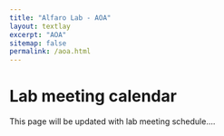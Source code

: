 ```yaml
---
title: "Alfaro Lab - AOA"
layout: textlay
excerpt: "AOA"
sitemap: false
permalink: /aoa.html
---
```


# Lab meeting calendar

This page will be updated with lab meeting schedule....

<!-- 05.09.2017 Aarts

19.09.2017 Allan

17.10.2017 Oosterkamp

31.10.2017 Aarts

14.11.2017 Allan

28.11.2017 Oosterkamp

12.12.2017 Aarts -->



<!-- ## old dates

24-Jan-17 --

7-Feb-17 Allan

21-Feb-17 Oosterkamp

7-Mar-17 Aarts 

21-Mar-17 Allan

4-Apr-17 Oosterkamp

18-Apr-17 Aarts

2-May-17 Allan

16-May-17 Oosterkamp

30-May-17 Aarts




31-Aug-16	Allan

14-Sep-16	Aarts

28-Sep-16	Oosterkamp

12-Oct-16	Allan

26-Oct-16	Aarts

9-Nov-16	Oosterkamp

23-Nov-16	Allan

7-Dec-16	Aarts

21-Dec-16	Oosterkamp -->
